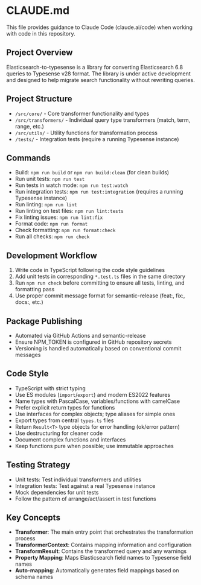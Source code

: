# CLAUDE.md

This file provides guidance to Claude Code (claude.ai/code) when working with code in this repository.

## Project Overview
Elasticsearch-to-typesense is a library for converting Elasticsearch 6.8 queries to Typesense v28 format. The library is under active development and designed to help migrate search functionality without rewriting queries.

## Project Structure
- `/src/core/` - Core transformer functionality and types
- `/src/transformers/` - Individual query type transformers (match, term, range, etc.)
- `/src/utils/` - Utility functions for transformation process
- `/tests/` - Integration tests (require a running Typesense instance)

## Commands
- Build: `npm run build` or `npm run build:clean` (for clean builds)
- Run unit tests: `npm run test`
- Run tests in watch mode: `npm run test:watch`
- Run integration tests: `npm run test:integration` (requires a running Typesense instance)
- Run linting: `npm run lint`
- Run linting on test files: `npm run lint:tests`
- Fix linting issues: `npm run lint:fix`
- Format code: `npm run format`
- Check formatting: `npm run format:check`
- Run all checks: `npm run check`

## Development Workflow
1. Write code in TypeScript following the code style guidelines
2. Add unit tests in corresponding `*.test.ts` files in the same directory
3. Run `npm run check` before committing to ensure all tests, linting, and formatting pass
4. Use proper commit message format for semantic-release (feat:, fix:, docs:, etc.)

## Package Publishing
- Automated via GitHub Actions and semantic-release
- Ensure NPM_TOKEN is configured in GitHub repository secrets
- Versioning is handled automatically based on conventional commit messages

## Code Style
- TypeScript with strict typing
- Use ES modules (`import`/`export`) and modern ES2022 features
- Name types with PascalCase, variables/functions with camelCase
- Prefer explicit return types for functions
- Use interfaces for complex objects; type aliases for simple ones
- Export types from central `types.ts` files
- Return `Result<T>` type objects for error handling (ok/error pattern)
- Use destructuring for cleaner code
- Document complex functions and interfaces
- Keep functions pure when possible; use immutable approaches

## Testing Strategy
- Unit tests: Test individual transformers and utilities
- Integration tests: Test against a real Typesense instance
- Mock dependencies for unit tests
- Follow the pattern of arrange/act/assert in test functions

## Key Concepts
- **Transformer**: The main entry point that orchestrates the transformation process
- **TransformerContext**: Contains mapping information and configuration
- **TransformResult**: Contains the transformed query and any warnings
- **Property Mapping**: Maps Elasticsearch field names to Typesense field names
- **Auto-mapping**: Automatically generates field mappings based on schema names
